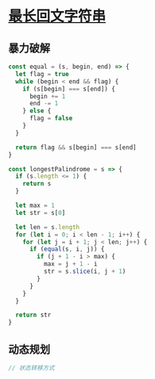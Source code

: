 # [最长回文字符串](https://leetcode-cn.com/problems/longest-palindromic-substring/)

## 暴力破解
```js
const equal = (s, begin, end) => {
  let flag = true
  while (begin < end && flag) {
    if (s[begin] === s[end]) {
      begin += 1
      end -= 1
    } else {
      flag = false
    }
  }

  return flag && s[begin] === s[end]
}

const longestPalindrome = s => {
  if (s.length <= 1) {
    return s
  }

  let max = 1
  let str = s[0]

  let len = s.length
  for (let i = 0; i < len - 1; i++) {
    for (let j = i + 1; j < len; j++) {
      if (equal(s, i, j)) {
        if (j + 1 - i > max) {
          max = j + 1 - i
          str = s.slice(i, j + 1)
        }
      }
    }
  }

  return str
}
```


## 动态规划
```js
// 状态转移方式
```